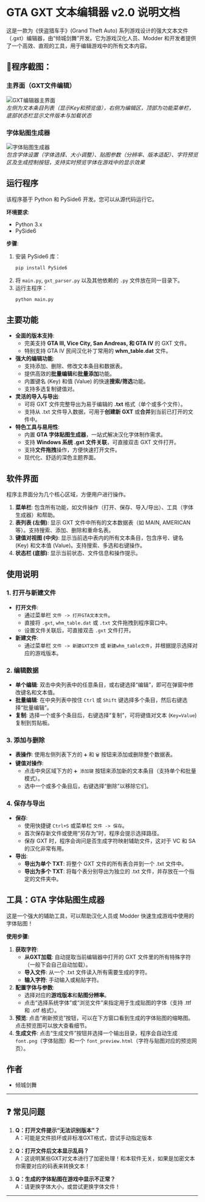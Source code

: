 # GTA GXT 文本编辑器 v2.0 说明文档

这是一款为《侠盗猎车手》(Grand Theft Auto) 系列游戏设计的强大文本文件（.gxt）编辑器，由“倾城剑舞”开发。它为游戏汉化人员、Modder 和开发者提供了一个高效、直观的工具，用于编辑游戏中的所有文本内容。

## 📖程序截图：

### 主界面（GXT文件编辑）
![GXT编辑器主界面][1]  
*左侧为文本条目列表（显示Key和预览值），右侧为编辑区，顶部为功能菜单栏，底部状态栏显示文件版本与加载状态*

### 字体贴图生成器
![字体贴图生成器][2]  
*包含字体设置（字体选择、大小调整）、贴图参数（分辨率、版本适配）、字符预览区及生成控制按钮，支持实时预览字体在游戏中的显示效果*

[1]: https://img.acgs.one/2025-09-21/gE9xlm2F0m.webp
[2]: https://img.acgs.one/2025-09-21/4maSqI6X5W.webp

## 运行程序

该程序基于 Python 和 PySide6 开发。您可以从源代码运行它。

**环境要求**:
-   Python 3.x
-   PySide6

**步骤**:
1.  安装 PySide6 库：
    ```bash
    pip install PySide6
    ```
2.  将 `main.py`, `gxt_parser.py` 以及其他依赖的 `.py` 文件放在同一目录下。
3.  运行主程序：
    ```bash
    python main.py
    ```

## 主要功能

-   **全面的版本支持**:
    -   完美支持 **GTA III, Vice City, San Andreas, 和 GTA IV** 的 GXT 文件。
    -   特别支持 GTA IV 民间汉化补丁常用的 **whm_table.dat** 文件。
-   **强大的编辑功能**:
    -   支持添加、删除、修改文本条目和数据表。
    -   提供高效的**批量编辑**和**批量添加**功能。
    -   内置键名 (Key) 和值 (Value) 的快速**搜索/筛选**功能。
    -   支持多选复制键值对。
-   **灵活的导入与导出**:
    -   可将 GXT 文件完整导出为易于编辑的 **.txt** 格式（单个或多个文件）。
    -   支持从 .txt 文件导入数据，可用于**创建新 GXT** 或**合并**到当前已打开的文件中。
-   **特色工具与易用性**:
    -   内置 **GTA 字体贴图生成器**，一站式解决汉化字体制作需求。
    -   支持 **Windows 系统 .gxt 文件关联**，可直接双击 GXT 文件打开。
    -   支持**文件拖拽**操作，方便快速打开文件。
    -   现代化、舒适的深色主题界面。

## 软件界面

程序主界面分为几个核心区域，方便用户进行操作。

1.  **菜单栏**: 包含所有功能，如文件操作（打开、保存、导入/导出）、工具（字体生成器）和帮助。
2.  **表列表 (左侧)**: 显示 GXT 文件中所有的文本数据表（如 MAIN, AMERICAN 等）。支持搜索、添加、删除和重命名表。
3.  **键值对视图 (中央)**: 显示当前选中表内的所有文本条目，包含序号、键名 (Key) 和文本值 (Value)。支持搜索、多选和右键操作。
4.  **状态栏 (底部)**: 显示当前状态、文件信息和操作提示。

## 使用说明

### 1. 打开与新建文件
-   **打开文件**:
    -   通过菜单栏 `文件 -> 打开GTA文本文件`。
    -   直接将 `.gxt`, `whm_table.dat` 或 `.txt` 文件拖拽到程序窗口中。
    -   设置文件关联后，可直接双击 `.gxt` 文件打开。
-   **新建文件**:
    -   通过菜单栏 `文件 -> 新建GXT文件` 或 `新建whm_table文件`，并根据提示选择对应的游戏版本。

### 2. 编辑数据
-   **单个编辑**: 双击中央列表中的任意条目，或右键选择“编辑”，即可在弹窗中修改键名和文本值。
-   **批量编辑**: 在中央列表中按住 `Ctrl` 或 `Shift` 键选择多个条目，然后右键选择“批量编辑”。
-   **复制**: 选择一个或多个条目后，右键选择“复制”，可将键值对文本 (`Key=Value`) 复制到剪贴板。

### 3. 添加与删除
-   **表操作**: 使用左侧列表下方的 `➕` 和 `🗑️` 按钮来添加或删除整个数据表。
-   **键值对操作**:
    -   点击中央区域下方的 `➕ 添加键` 按钮来添加新的文本条目（支持单个和批量模式）。
    -   选中一个或多个条目后，右键选择“删除”以移除它们。

### 4. 保存与导出
-   **保存**:
    -   使用快捷键 `Ctrl+S` 或菜单栏 `文件 -> 保存`。
    -   首次保存新文件或使用“另存为”时，程序会提示选择路径。
    -   保存 GXT 时，程序会询问是否生成字符映射辅助文件，这对于 VC 和 SA 的汉化非常有用。
-   **导出**:
    -   **导出为单个 TXT**: 将整个 GXT 文件的所有表合并到一个 .txt 文件中。
    -   **导出为多个 TXT**: 将每个表分别导出为独立的 .txt 文件，并存放在一个指定的文件夹中。

## 工具：GTA 字体贴图生成器

这是一个强大的辅助工具，可以帮助汉化人员或 Modder 快速生成游戏中使用的字体贴图！

**使用步骤:**

1.  **获取字符**:
    -   **从GXT加载**: 自动提取当前编辑器中打开的 GXT 文件里的所有特殊字符（一般下会自己自动加载）。
    -   **导入文件**: 从一个 .txt 文件读入所有需要生成的字符。
    -   **输入字符**: 手动输入或粘贴字符。
2.  **配置字体与参数**:
    -   选择对应的**游戏版本**和**贴图分辨率**。
    -   点击“选择系统字体”或“浏览文件”来指定用于生成贴图的字体（支持 .ttf 和 .otf 格式）。
3.  **预览**: 点击“刷新预览”按钮，可以在下方窗口看到生成的字体贴图的缩略图。点击预览图可以放大查看细节。
4.  **生成文件**: 点击“生成文件”按钮并选择一个输出目录，程序会自动生成 `font.png`（字体贴图）和一个 `font_preview.html`（字符与贴图对应的预览网页）。

## 作者

-   倾城剑舞

---

## ❓ 常见问题

1. **Q：打开文件提示“无法识别版本”？**  
   A：可能是文件损坏或非标准GXT格式，尝试手动指定版本
2. **Q：打开文件后文本显示乱码？**  
   A：这说明某些GXT对文本进行了加密处理！和本软件无关，如果是加密文本 你需要对应的码表来转换文本！

3. **Q：生成的字体贴图在游戏中显示不正常？**  
   A：请更换字体大小，或尝试更换字体文件！
---
